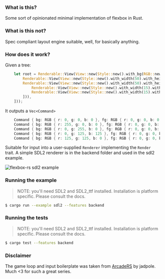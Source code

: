 ### What is this?

Some sort of opinionated minimal implementation of flexbox in Rust.

### What is this not?

Spec compliant layout engine suitable, well, for basically anything.

### How does it work?

Given a tree:

```rust
    let root = Renderable::View(View::new(Style::new().with_bg(RGB::new(0, 0, 0)).with_flex_direction(FlexDirection::Column), vec![
        Renderable::View(View::new(Style::new().with_width(50).with_height(100).with_bg(RGB::new(255, 0, 0)), vec![])),
        Renderable::View(View::new(Style::new().with_width(50).with_height(100).with_bg(RGB::new(0, 255, 0)), vec![
            Renderable::View(View::new(Style::new().with_width(15).with_height(50).with_bg(RGB::new(0, 125, 125)), vec![])),
            Renderable::View(View::new(Style::new().with_width(15).with_height(50).with_bg(RGB::new(125, 125, 0)), vec![])),
        ])),
    ]));
```

It outputs a `Vec<Command>`

```rust
    Command { bg: RGB { r: 0, g: 0, b: 0 }, fg: RGB { r: 0, g: 0, b: 0 }, rect: Rect { left: 0, top: 0, width: 800, height: 600 } }
    Command { bg: RGB { r: 255, g: 0, b: 0 }, fg: RGB { r: 0, g: 0, b: 0 }, rect: Rect { left: 0, top: 0, width: 50, height: 100 } }
    Command { bg: RGB { r: 0, g: 255, b: 0 }, fg: RGB { r: 0, g: 0, b: 0 }, rect: Rect { left: 0, top: 100, width: 50, height: 100 } }
    Command { bg: RGB { r: 0, g: 125, b: 125 }, fg: RGB { r: 0, g: 0, b: 0 }, rect: Rect { left: 0, top: 100, width: 15, height: 50 } }
    Command { bg: RGB { r: 125, g: 125, b: 0 }, fg: RGB { r: 0, g: 0, b: 0 }, rect: Rect { left: 15, top: 100, width: 15, height: 50 } }
```

Suitable for input into a user-supplied `Renderer` implementing the `Render` trait. A simple SDL2 renderer
is in the backend folder and used in the sdl2 example.

![flexbox-rs sdl2 example](https://cloud.githubusercontent.com/assets/1541631/15799928/f30fad30-2a21-11e6-8da0-020f4ddfdebb.png)

### Running the example

> NOTE: you'll need SDL2 and SDL2_ttf installed. Installation is platform specific. Please consult the docs.

```bash
$ cargo run --example sdl2 --features backend
```

### Running the tests

> NOTE: you'll need SDL2 and SDL2_ttf installed. Installation is platform specific. Please consult the docs.

```bash
$ cargo test --features backend
```

### Disclaimer

The game loop and input boilerplate was taken from [ArcadeRS](http://jadpole.github.io/arcaders/arcaders-1-0) by jadpole. Much <3 for such a great series.
